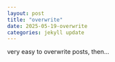 ```yaml
---
layout: post
title: "overwrite"
date: 2025-05-19-overwrite
categories: jekyll update
---
```

very easy to overwrite posts, then...